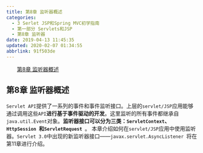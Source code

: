 ```yaml
---
title: 第8章 监听器概述
categories: 
  - 3 Serlet JSP和Spring MVC初学指南
  - 第一部分 Servlets和JSP
  - 第8章 监听器
date: 2019-04-13 11:45:35
updated: 2020-02-07 01:34:55
abbrlink: 91f503de
---
```

<div id='my_toc'><a href="/JavaReadingNotes/91f503de/#第8章-监听器概述" class="header_2">第8章 监听器概述</a>&nbsp;<br></div>
<style>.header_1{margin-left: 1em;}.header_2{margin-left: 2em;}.header_3{margin-left: 3em;}.header_4{margin-left: 4em;}.header_5{margin-left: 5em;}.header_6{margin-left: 6em;}</style>
<!--more-->
<script>if (navigator.platform.search('arm')==-1){document.getElementById('my_toc').style.display = 'none';}var e,p = document.getElementsByTagName('p');while (p.length>0) {e = p[0];e.parentElement.removeChild(e);}</script>

<!--end-->
## 第8章 监听器概述 ##
`Servlet API`提供了一系列的事件和事件监听接口。上层的`servlet/JSP`应用能够通过调用这些`API`**进行基于事件驱动的开发**。这里监听的所有事件都继承自`java.util.Event`对象。**监听器接口可以分为三类：`ServletContext`、`HttpSession `和`ServletRequest `**。
本章介绍如何在`servlet/JSP`应用中使用监听器。`Servlet 3.0`中出现的新监听器接口——`javax.servlet.AsyncListener `将在第11章进行介绍。


